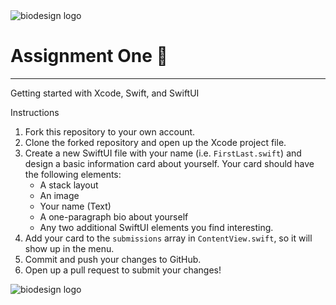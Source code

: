 <img src="https://web.stanford.edu/class/cs342/public/images/github_header.png" alt="biodesign logo">


# Assignment One 🏥
---

Getting started with Xcode, Swift, and SwiftUI

Instructions
1. Fork this repository to your own account.
2. Clone the forked repository and open up the Xcode project file.
4. Create a new SwiftUI file with your name (i.e. `FirstLast.swift`) and design a basic information card about yourself. Your card should have the following elements:
   - A stack layout
   - An image
   - Your name (Text)
   - A one-paragraph bio about yourself
   - Any two additional SwiftUI elements you find interesting.
5. Add your card to the `submissions` array in `ContentView.swift`, so it will show up in the menu.
5. Commit and push your changes to GitHub.
6. Open up a pull request to submit your changes!


<img src="https://web.stanford.edu/class/cs342/public/images/github_footer.png" alt="biodesign logo">
